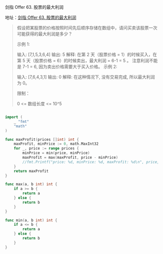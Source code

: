 剑指 Offer 63. 股票的最大利润

地址：[剑指 Offer 63. 股票的最大利润](https://leetcode-cn.com/problems/gu-piao-de-zui-da-li-run-lcof/)

> 假设把某股票的价格按照时间先后顺序存储在数组中，请问买卖该股票一次可能获得的最大利润是多少？
>
>  
>
> 示例 1:
>
> 输入: [7,1,5,3,6,4]
> 输出: 5
> 解释: 在第 2 天（股票价格 = 1）的时候买入，在第 5 天（股票价格 = 6）的时候卖出，最大利润 = 6-1 = 5 。
>      注意利润不能是 7-1 = 6, 因为卖出价格需要大于买入价格。
> 示例 2:
>
> 输入: [7,6,4,3,1]
> 输出: 0
> 解释: 在这种情况下, 没有交易完成, 所以最大利润为 0。
>
>
> 限制：
>
> 0 <= 数组长度 <= 10^5
>

``` 

```

```go
import (
    _ "fmt"
    "math"
)

func maxProfit(prices []int) int {
    maxProfit, minPrice := 0, math.MaxInt32
    for _, price := range prices {
        minPrice = min(price, minPrice)
        maxProfit = max(maxProfit, price - minPrice)
        //fmt.Printf("price: %d, minPrice: %d, maxProfit: %d\n", price, minPrice, maxProfit)
    }
    return maxProfit
}

func max(a, b int) int {
    if a >= b {
        return a
    } else {
        return b
    }
}

func min(a, b int) int {
    if a <= b {
        return a
    } else {
        return b
    }
}
```

